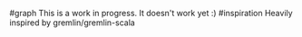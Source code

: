 #graph
This is a work in progress. It doesn't work yet :)
#inspiration
Heavily inspired by gremlin/gremlin-scala